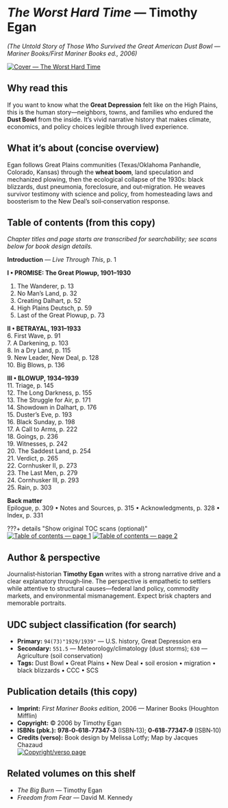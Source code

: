 # *The Worst Hard Time* — Timothy Egan
*(The Untold Story of Those Who Survived the Great American Dust Bowl — Mariner Books/First Mariner Books ed., 2006)*

[![Cover — *The Worst Hard Time*](WorstHardTime_Egan_Cover.jpg)](WorstHardTime_Egan_Cover.jpg)

## Why read this
If you want to know what the **Great Depression** felt like on the High Plains, this is the human story—neighbors, towns, and families who endured the **Dust Bowl** from the inside. It’s vivid narrative history that makes climate, economics, and policy choices legible through lived experience.

## What it’s about (concise overview)
Egan follows Great Plains communities (Texas/Oklahoma Panhandle, Colorado, Kansas) through the **wheat boom**, land speculation and mechanized plowing, then the ecological collapse of the 1930s: black blizzards, dust pneumonia, foreclosure, and out‑migration. He weaves survivor testimony with science and policy, from homesteading laws and boosterism to the New Deal’s soil‑conservation response.

## Table of contents (from this copy)
*Chapter titles and page starts are transcribed for searchability; see scans below for book design details.*

**Introduction** — *Live Through This*, p. 1

**I • PROMISE: The Great Plowup, 1901–1930**  
1. The Wanderer, p. 13  
2. No Man’s Land, p. 32  
3. Creating Dalhart, p. 52  
4. High Plains Deutsch, p. 59  
5. Last of the Great Plowup, p. 73

**II • BETRAYAL, 1931–1933**  
6. First Wave, p. 91  
7. A Darkening, p. 103  
8. In a Dry Land, p. 115  
9. New Leader, New Deal, p. 128  
10. Big Blows, p. 136

**III • BLOWUP, 1934–1939**  
11. Triage, p. 145  
12. The Long Darkness, p. 155  
13. The Struggle for Air, p. 171  
14. Showdown in Dalhart, p. 176  
15. Duster’s Eve, p. 193  
16. Black Sunday, p. 198  
17. A Call to Arms, p. 222  
18. Goings, p. 236  
19. Witnesses, p. 242  
20. The Saddest Land, p. 254  
21. Verdict, p. 265  
22. Cornhusker II, p. 273  
23. The Last Men, p. 279  
24. Cornhusker III, p. 293  
25. Rain, p. 303

**Back matter**  
Epilogue, p. 309 • Notes and Sources, p. 315 • Acknowledgments, p. 328 • Index, p. 331

???+ details "Show original TOC scans (optional)"
    [![Table of contents — page 1](WorstHardTime_Egan_TOC.jpg)](WorstHardTime_Egan_TOC.jpg)
    [![Table of contents — page 2](WorstHardTime_Egan_TOC2.jpg)](WorstHardTime_Egan_TOC2.jpg)


## Author & perspective
Journalist‑historian **Timothy Egan** writes with a strong narrative drive and a clear explanatory through‑line. The perspective is empathetic to settlers while attentive to structural causes—federal land policy, commodity markets, and environmental mismanagement. Expect brisk chapters and memorable portraits.

## UDC subject classification (for search)
- **Primary:** `94(73)"1929/1939"` — U.S. history, Great Depression era  
- **Secondary:** `551.5` — Meteorology/climatology (dust storms); `630` — Agriculture (soil conservation)  
- **Tags:** Dust Bowl • Great Plains • New Deal • soil erosion • migration • black blizzards • CCC • SCS

## Publication details (this copy)
- **Imprint:** *First Mariner Books edition*, 2006 — Mariner Books (Houghton Mifflin)  
- **Copyright:** © 2006 by Timothy Egan  
- **ISBNs (pbk.):** **978‑0‑618‑77347‑3** (ISBN‑13); **0‑618‑77347‑9** (ISBN‑10)  
- **Credits (verso):** Book design by Melissa Lotfy; Map by Jacques Chazaud  
[![Copyright/verso page](WorstHardTime_Egan_CopyRight.jpg)](WorstHardTime_Egan_CopyRight.jpg)

## Related volumes on this shelf
- *The Big Burn* — Timothy Egan  
- *Freedom from Fear* — David M. Kennedy

